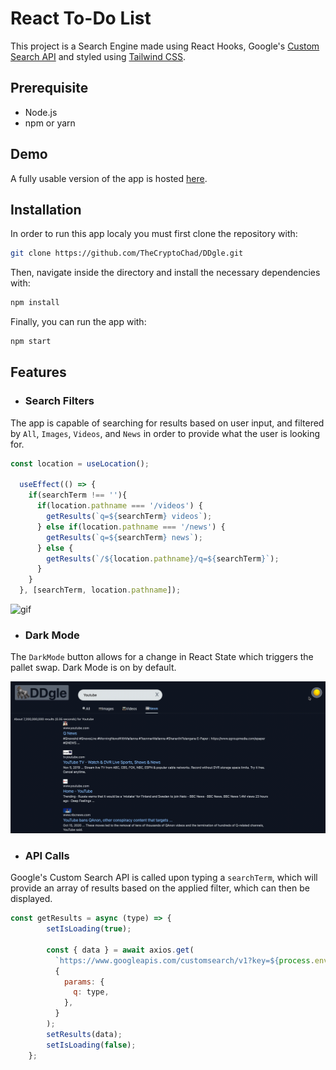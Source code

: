 # React To-Do List

This project is a Search Engine made using React Hooks, Google's [Custom Search API](https://developers.google.com/custom-search/v1/overview) and styled using [Tailwind CSS](https://tailwindcss.com). 

## Prerequisite

- Node.js
- npm or yarn

## Demo

A fully usable version of the app is hosted [here](https://thecryptochad.github.io/DDgle/).

## Installation

In order to run this app localy you must first clone the repository with:
```sh
git clone https://github.com/TheCryptoChad/DDgle.git
```

Then, navigate inside the directory and install the necessary dependencies with:
```sh
npm install
```

Finally, you can run the app with:
```sh
npm start
```

## Features

- ### Search Filters

The app is capable of searching for results based on user input, and filtered by `All`, `Images`, `Videos`, and `News` in order to provide what the user is looking for.
```js
const location = useLocation();

  useEffect(() => {
    if(searchTerm !== ''){
      if(location.pathname === '/videos') {
        getResults(`q=${searchTerm} videos`);
      } else if(location.pathname === '/news') {
        getResults(`q=${searchTerm} news`);
      } else {
        getResults(`/${location.pathname}/q=${searchTerm}`);
      }
    }
  }, [searchTerm, location.pathname]);
```

![gif](./filters.gif)

- ### Dark Mode

The `DarkMode` button allows for a change in React State which triggers the pallet swap. Dark Mode is on by default.

![gif](./darkmode.gif)

- ### API Calls

Google's Custom Search API is called upon typing a `searchTerm`, which will provide an array of results based on the applied filter, which can then be displayed.
```js
const getResults = async (type) => {
        setIsLoading(true);
        
        const { data } = await axios.get(
          `https://www.googleapis.com/customsearch/v1?key=${process.env.REACT_APP_API_KEY}&cx=${process.env.REACT_APP_ENGINE_KEY}&`,
          {
            params: {
              q: type,
            },
          }
        );
        setResults(data);
        setIsLoading(false);
    };
``` 
